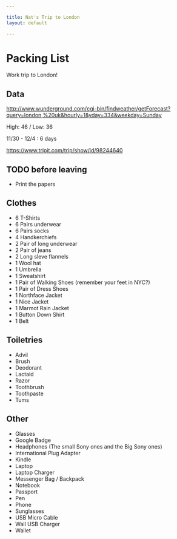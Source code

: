 ```yaml
---

title: Nat's Trip to London
layout: default

---
```


# Packing List

Work trip to London!

## Data

http://www.wunderground.com/cgi-bin/findweather/getForecast?query=london,%20uk&hourly=1&yday=334&weekday=Sunday

High: 46 / Low: 36

11/30 - 12/4 : 6 days

https://www.tripit.com/trip/show/id/98244640

## TODO before leaving

 * Print the papers

## Clothes

 * 6 T-Shirts
 * 6 Pairs underwear
 * 6 Pairs socks
 * 4 Handkerchiefs
 * 2 Pair of long underwear
 * 2 Pair of jeans
 * 2 Long sleve flannels
 * 1 Wool hat
 * 1 Umbrella
 * 1 Sweatshirt
 * 1 Pair of Walking Shoes (remember your feet in NYC?)
 * 1 Pair of Dress Shoes
 * 1 Northface Jacket
 * 1 Nice Jacket
 * 1 Marmot Rain Jacket
 * 1 Button Down Shirt
 * 1 Belt

## Toiletries

 * Advil
 * Brush
 * Deodorant
 * Lactaid
 * Razor
 * Toothbrush
 * Toothpaste
 * Tums

## Other

 * Glasses
 * Google Badge
 * Headphones (The small Sony ones and the Big Sony ones)
 * International Plug Adapter
 * Kindle
 * Laptop
 * Laptop Charger
 * Messenger Bag / Backpack
 * Notebook
 * Passport
 * Pen
 * Phone
 * Sunglasses
 * USB Micro Cable
 * Wall USB Charger
 * Wallet

